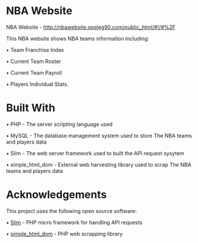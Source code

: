 # NBA Website
NBA Website - http://nbawebsite.opeleg90.com/public_html/#!/#%2F


This NBA website shows NBA teams information including:

•	Team Franchise Index

•	Current Team Roster

•	Current Team Payroll

•	Players Individual Stats.

# Built With

• PHP - The server scripting language used

• MySQL - The database management system used to store The NBA teams and players data

• Slim - The web server framework used to built the API request sysytem

• simple_html_dom - External web harvesting library used to scrap The NBA teams and players data


# Acknowledgements

This project uses the following open source software:


• [Slim](https://www.slimframework.com/) - PHP micro framework for handling API requests

• [simple_html_dom](http://simplehtmldom.sourceforge.net/) - PHP web scrapping library


